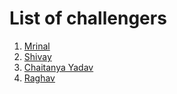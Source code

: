 # List of challengers
1. [Mrinal](https://github.com/mrinal1224)
2. [Shivay](https://github.com/shivaylamba)
3. [Chaitanya Yadav](https://github.com/cy2000yadav)
4. [Raghav](https://github.com/raghavdhingra)

